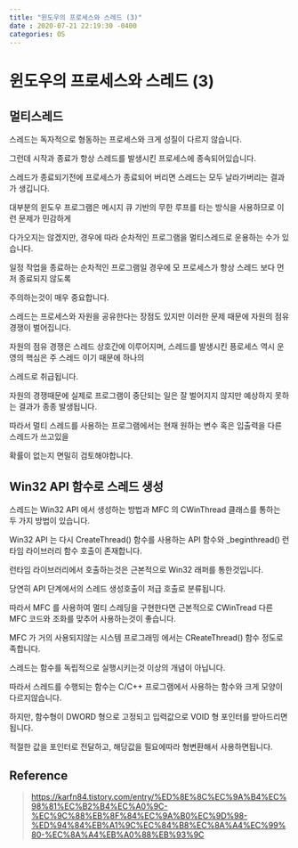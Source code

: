 ```yaml
---
title: "윈도우의 프로세스와 스레드 (3)"
date : 2020-07-21 22:19:30 -0400
categories: OS
---
```


# 윈도우의 프로세스와 스레드 (3)

## 멀티스레드

스레드는 독자적으로 형동하는 프로세스와 크게 성질이 다르지 않습니다.

그런데 시작과 종료가 항상 스레드를 발생시킨 프로세스에 종속되어있습니다.

스레드가 종료되기전에 프로세스가 종료되어 버리면 스레드는 모두 날라가버리는 결과가 생깁니다.

대부분의 윈도우 프로그램은 메시지 큐 기반의 무한 루프를 타는 방식을 사용하므로 이런 문제가 민감하게

다가오지는 않겠지만, 경우에 따라 순차적인 프로그램을 멀티스레드로 운용하는 수가 있습니다.

일정 작업을 종료하는 순차적인 프로그램일 경우에 모 프로세스가 항상 스레드 보다 먼저 종료되지 않도록

주의하는것이 매우 중요합니다.

스레드는 프로세스와 자원을 공유한다는 장점도 있지만 이러한 문제 때문에 자원의 점유 경쟁이 벌어집니다.

자원의 점유 경쟁은 스레드 상호간에 이루어지며, 스레드를 발생시킨 픙로세스 역시 운영의 핵심은 주 스레드 이기 때문에 하나의

스레드로 취급됩니다.

자원의 경쟁때문에 실제로 프로그램이 중단되는 일은 잘 벌어지지 않지만 예상하지 못하는 결과가 종종 발생됩니다.

따라서 멀티 스레드를 사용하는 프로그램에서는 현재 원하는 변수 혹은 입출력을 다른 스레드가 쓰고있을

확률이 없는지 면밀히 검토해야합니다.

## Win32 API 함수로 스레드 생성

스레드는 Win32 API 에서 생성하는 방법과 MFC 의 CWinThread 클래스를 통하는 두 가지 방법이 있습니다.

Win32 API 는 다시 CreateThread() 함수를 사용하는 API 함수와 _beginthread() 런타임 라이브러리 함수 호출이 존재합니다.

런타임 라이브러리에서 호출하는것은 근본적으로 Win32 래퍼를 통한것입니다.

당연히 API 단계에서의 스레드 생성호출이 저급 호출로 분류됩니다.

따라서 MFC 를 사용하여 멀티 스레딩을 구현한다면 근본적으로 CWinTread 다른 MFC 코드와 조화를 맞추어 사용하는것이 좋습니다.

MFC 가 거의 사용되지않는 시스템 프로그래밍 에서는 CReateThread() 함수 정도로 족합니다.

스레드는 함수를 독립적으로 실행시키는것 이상의 개념이 아닙니다.

따라서 스레드를 수행되는 함수는 C/C++ 프로그램에서 사용하는 함수와 크게 모양이 다르지않습니다.

하지만, 함수형이 DWORD 형으로 고정되고 입력값으로 VOID 형 포인터를 받아드리면됩니다.

적절한 값을 포인터로 전달하고, 해당값을 필요에따라 형변환해서 사용하면됩니다.





## Reference

> https://karfn84.tistory.com/entry/%ED%8E%8C%EC%9A%B4%EC%98%81%EC%B2%B4%EC%A0%9C-%EC%9C%88%EB%8F%84%EC%9A%B0%EC%9D%98-%ED%94%84%EB%A1%9C%EC%84%B8%EC%8A%A4%EC%99%80-%EC%8A%A4%EB%A0%88%EB%93%9C
